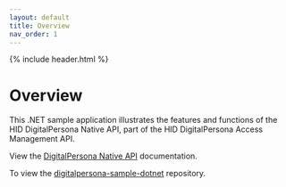 ```yaml
---
layout: default
title: Overview
nav_order: 1
---
```

{% include header.html %}
<BR>

# Overview

This .NET sample application illustrates the features and functions of the HID DigitalPersona Native API, part of the  HID DigitalPersona Access Management API.

View the [DigitalPersona Native API](https://hidglobal.github.io/digitalpersona-native-api/) documentation.

To view the [digitalpersona-sample-dotnet](https://github.com/hidglobal/digitalpersona-sample-dotnet/) repository.
